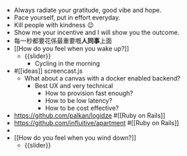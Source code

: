 - Always radiate your gratitude, good vibe and hope.
- Pace yourself, put in effort everyday.
- Kill people with kindness 😉
- Show me your incentive and I will show you the outcome.
- 每一秒都要花係最重要嘅**人同事**上面
- [[How do you feel when you wake up?]]
    - {{slider}}
        - Cycling in the morning
- #[[ideas]] screencast.js
    - What about a canvas with a docker enabled backend?
        - Best UX and very technical
            - How to provision fast enough?
            - How to be low latency?
            - How to be cost effective?
- https://github.com/palkan/logidze #[[Ruby on Rails]]
- https://github.com/influitive/apartment #[[Ruby on Rails]]
- 
- [[How do you feel when you wind down?]]
    - {{slider}}
